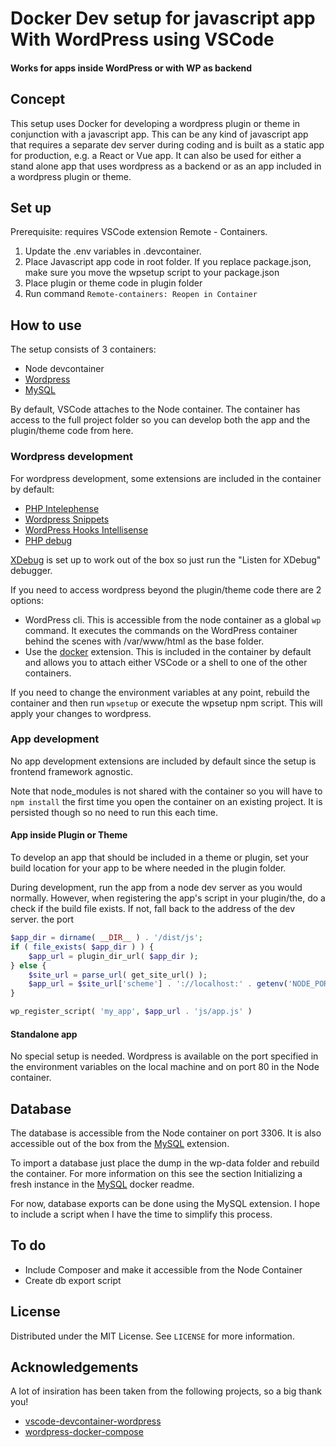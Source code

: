 # Docker Dev setup for javascript app With WordPress using VSCode
#### Works for apps inside WordPress or with WP as backend

## Concept
This setup uses Docker for developing a wordpress plugin or theme in conjunction with a javascript app. This can be any kind of javascript app that requires a separate dev server during coding and is built as a static app for production, e.g. a React or Vue app. It can also be used for either a stand alone app that uses wordpress as a backend or as an app included in a wordpress plugin or theme.

## Set up
Prerequisite: requires VSCode extension Remote - Containers.

1. Update the .env variables in .devcontainer.
2. Place Javascript app code in root folder. If you replace package.json, make sure you move the wpsetup script to your package.json
3. Place plugin or theme code in plugin folder
4. Run command `Remote-containers: Reopen in Container`


## How to use
The setup consists of 3 containers:
* Node devcontainer
* [Wordpress](https://hub.docker.com/_/wordpress)
* [MySQL](https://hub.docker.com/_/mysql)

By default, VSCode attaches to the Node container. The container has access to the full project folder so you can develop both the app and the plugin/theme code from here.

### Wordpress development
For wordpress development, some extensions are included in the container by default:
* [PHP Intelephense](https://marketplace.visualstudio.com/items?itemName=bmewburn.vscode-intelephense-client)
* [Wordpress Snippets](https://marketplace.visualstudio.com/items?itemName=wordpresstoolbox.wordpress-toolbox)
* [WordPress Hooks Intellisense](https://marketplace.visualstudio.com/items?itemName=johnbillion.vscode-wordpress-hooks)
* [PHP debug](https://marketplace.visualstudio.com/items?itemName=felixfbecker.php-debug)

[XDebug](https://xdebug.org/) is set up to work out of the box so just run the "Listen for XDebug" debugger.

If you need to access wordpress beyond the plugin/theme code there are 2 options:
* WordPress cli. This is accessible from the node container as a global `wp` command. It executes the commands on the WordPress container behind the scenes with /var/www/html as the base folder.
* Use the [docker](https://marketplace.visualstudio.com/items?itemName=ms-azuretools.vscode-docker) extension. This is included in the container by default and allows you to attach either VSCode or a shell to one of the other containers.

If you need to change the environment variables at any point, rebuild the container and then run `wpsetup` or execute the wpsetup npm script. This will apply your changes to wordpress.

### App development
No app development extensions are included by default since the setup is frontend framework agnostic.

Note that node_modules is not shared with the container so you will have to `npm install` the first time you open the container on an existing project. It is persisted though so no need to run this each time.

#### App inside Plugin or Theme
To develop an app that should be included in a theme or plugin, set your build location for your app to be where needed in the plugin folder.

During development, run the app from a node dev server as you would normally. However, when registering the app's script in your plugin/the, do a check if the build file exists. If not, fall back to the address of the dev server. the port 

```php
$app_dir = dirname( __DIR__ ) . '/dist/js';
if ( file_exists( $app_dir ) ) {
    $app_url = plugin_dir_url( $app_dir );
} else {
    $site_url = parse_url( get_site_url() );
    $app_url = $site_url['scheme'] . '://localhost:' . getenv('NODE_PORT');
}

wp_register_script( 'my_app', $app_url . 'js/app.js' )
```

#### Standalone app
No special setup is needed. Wordpress is available on the port specified in the environment variables on the local machine and on port 80 in the Node container.

## Database
The database is accessible from the Node container on port 3306. It is also accessible out of the box from the [MySQL](https://marketplace.visualstudio.com/items?itemName=cweijan.vscode-mysql-client2) extension.

To import a database just place the dump in the wp-data folder and rebuild the container. For more information on this see the section Initializing a fresh instance in the [MySQL](https://hub.docker.com/_/mysql) docker readme.

For now, database exports can be done using the MySQL extension. I hope to include a script when I have the time to simplify this process.

## To do
* Include Composer and make it accessible from the Node Container
* Create db export script

## License
Distributed under the MIT License. See `LICENSE` for more information.

## Acknowledgements
A lot of insiration has been taken from the following projects, so a big thank you!
* [vscode-devcontainer-wordpress](https://github.com/valenvb/vscode-devcontainer-wordpress)
* [wordpress-docker-compose](https://github.com/nezhar/wordpress-docker-compose)
